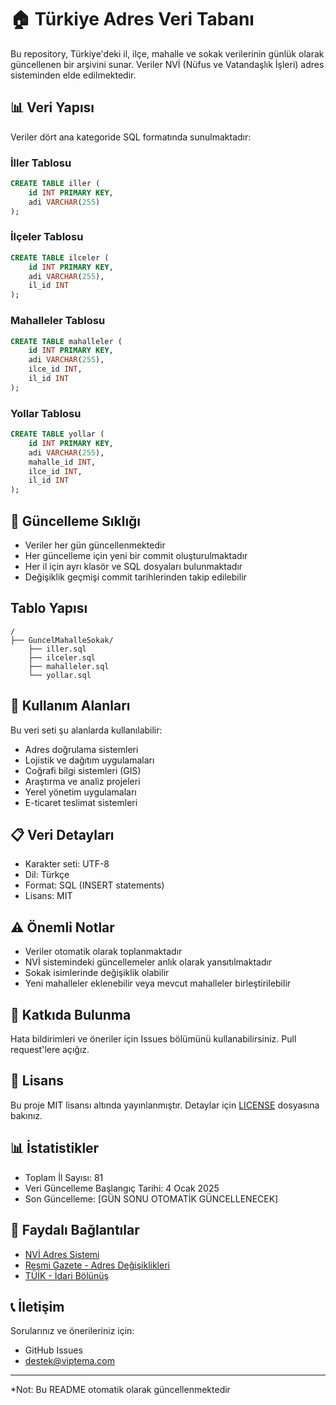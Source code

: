 # 🏠 Türkiye Adres Veri Tabanı

Bu repository, Türkiye'deki il, ilçe, mahalle ve sokak verilerinin günlük olarak güncellenen bir arşivini sunar. Veriler NVİ (Nüfus ve Vatandaşlık İşleri) adres sisteminden elde edilmektedir.

## 📊 Veri Yapısı

Veriler dört ana kategoride SQL formatında sunulmaktadır:

### İller Tablosu
```sql
CREATE TABLE iller (
    id INT PRIMARY KEY,
    adi VARCHAR(255)
);
```

### İlçeler Tablosu
```sql
CREATE TABLE ilceler (
    id INT PRIMARY KEY,
    adi VARCHAR(255),
    il_id INT
);
```

### Mahalleler Tablosu
```sql
CREATE TABLE mahalleler (
    id INT PRIMARY KEY,
    adi VARCHAR(255),
    ilce_id INT,
    il_id INT
);
```

### Yollar Tablosu
```sql
CREATE TABLE yollar (
    id INT PRIMARY KEY,
    adi VARCHAR(255),
    mahalle_id INT,
    ilce_id INT,
    il_id INT
);
```

## 📅 Güncelleme Sıklığı

- Veriler her gün güncellenmektedir
- Her güncelleme için yeni bir commit oluşturulmaktadır
- Her il için ayrı klasör ve SQL dosyaları bulunmaktadır
- Değişiklik geçmişi commit tarihlerinden takip edilebilir

## Tablo Yapısı

```
/
├── GuncelMahalleSokak/
    ├── iller.sql
    ├── ilceler.sql
    ├── mahalleler.sql
    └── yollar.sql
```

## 🎯 Kullanım Alanları

Bu veri seti şu alanlarda kullanılabilir:

- Adres doğrulama sistemleri
- Lojistik ve dağıtım uygulamaları
- Coğrafi bilgi sistemleri (GIS)
- Araştırma ve analiz projeleri
- Yerel yönetim uygulamaları
- E-ticaret teslimat sistemleri

## 📋 Veri Detayları

- Karakter seti: UTF-8
- Dil: Türkçe
- Format: SQL (INSERT statements)
- Lisans: MIT

## ⚠️ Önemli Notlar

- Veriler otomatik olarak toplanmaktadır
- NVİ sistemindeki güncellemeler anlık olarak yansıtılmaktadır
- Sokak isimlerinde değişiklik olabilir
- Yeni mahalleler eklenebilir veya mevcut mahalleler birleştirilebilir

## 🤝 Katkıda Bulunma

Hata bildirimleri ve öneriler için Issues bölümünü kullanabilirsiniz. Pull request'lere açığız.

## 📜 Lisans

Bu proje MIT lisansı altında yayınlanmıştır. Detaylar için [LICENSE](LICENSE) dosyasına bakınız.

## 📊 İstatistikler

- Toplam İl Sayısı: 81
- Veri Güncelleme Başlangıç Tarihi: 4 Ocak 2025
- Son Güncelleme: [GÜN SONU OTOMATİK GÜNCELLENECEK]

## 🔗 Faydalı Bağlantılar

- [NVİ Adres Sistemi](https://adres.nvi.gov.tr)
- [Resmi Gazete - Adres Değişiklikleri](https://www.resmigazete.gov.tr)
- [TÜİK - İdari Bölünüş](https://www.tuik.gov.tr)

## 📞 İletişim

Sorularınız ve önerileriniz için:
- GitHub Issues
- destek@viptema.com

---
*Not: Bu README otomatik olarak güncellenmektedir

